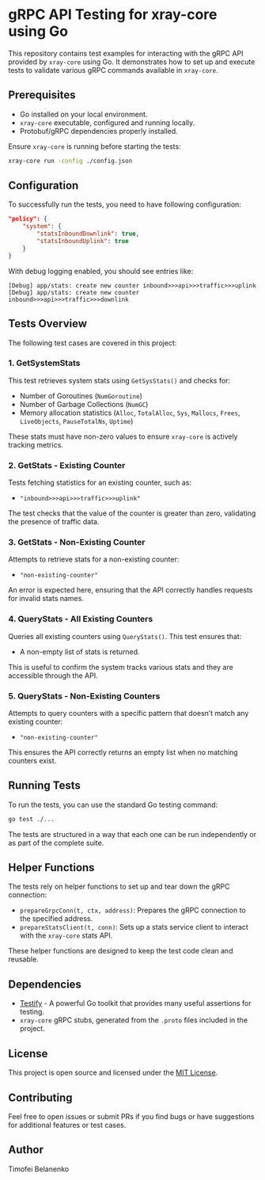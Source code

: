 # gRPC API Testing for xray-core using Go

This repository contains test examples for interacting with the gRPC API provided by `xray-core` using Go. It demonstrates how to set up and execute tests to validate various gRPC commands available in `xray-core`.

## Prerequisites

- Go installed on your local environment.
- `xray-core` executable, configured and running locally.
- Protobuf/gRPC dependencies properly installed.

Ensure `xray-core` is running before starting the tests:

```sh
xray-core run -config ./config.json
```

## Configuration

To successfully run the tests, you need to have following configuration:

```json
"policy": {
    "system": {
        "statsInboundDownlink": true,
        "statsInboundUplink": true
    }
}
```

With debug logging enabled, you should see entries like:

```plaintext
[Debug] app/stats: create new counter inbound>>>api>>>traffic>>>uplink
[Debug] app/stats: create new counter inbound>>>api>>>traffic>>>downlink
```

## Tests Overview

The following test cases are covered in this project:

### 1. **GetSystemStats**
This test retrieves system stats using `GetSysStats()` and checks for:

- Number of Goroutines (`NumGoroutine`)
- Number of Garbage Collections (`NumGC`)
- Memory allocation statistics (`Alloc`, `TotalAlloc`, `Sys`, `Mallocs`, `Frees`, `LiveObjects`, `PauseTotalNs`, `Uptime`)

These stats must have non-zero values to ensure `xray-core` is actively tracking metrics.

### 2. **GetStats - Existing Counter**
Tests fetching statistics for an existing counter, such as:

- `"inbound>>>api>>>traffic>>>uplink"`

The test checks that the value of the counter is greater than zero, validating the presence of traffic data.

### 3. **GetStats - Non-Existing Counter**
Attempts to retrieve stats for a non-existing counter:

- `"non-existing-counter"`

An error is expected here, ensuring that the API correctly handles requests for invalid stats names.

### 4. **QueryStats - All Existing Counters**
Queries all existing counters using `QueryStats()`. This test ensures that:

- A non-empty list of stats is returned.
  
This is useful to confirm the system tracks various stats and they are accessible through the API.

### 5. **QueryStats - Non-Existing Counters**
Attempts to query counters with a specific pattern that doesn’t match any existing counter:

- `"non-existing-counter"`

This ensures the API correctly returns an empty list when no matching counters exist.

## Running Tests

To run the tests, you can use the standard Go testing command:

```sh
go test ./...
```

The tests are structured in a way that each one can be run independently or as part of the complete suite.

## Helper Functions

The tests rely on helper functions to set up and tear down the gRPC connection:

- `prepareGrpcConn(t, ctx, address)`: Prepares the gRPC connection to the specified address.
- `prepareStatsClient(t, conn)`: Sets up a stats service client to interact with the `xray-core` stats API.

These helper functions are designed to keep the test code clean and reusable.

## Dependencies

- [Testify](https://github.com/stretchr/testify) - A powerful Go toolkit that provides many useful assertions for testing.
- `xray-core` gRPC stubs, generated from the `.proto` files included in the project.

## License

This project is open source and licensed under the [MIT License](LICENSE).

## Contributing

Feel free to open issues or submit PRs if you find bugs or have suggestions for additional features or test cases.

## Author

Timofei Belanenko
```